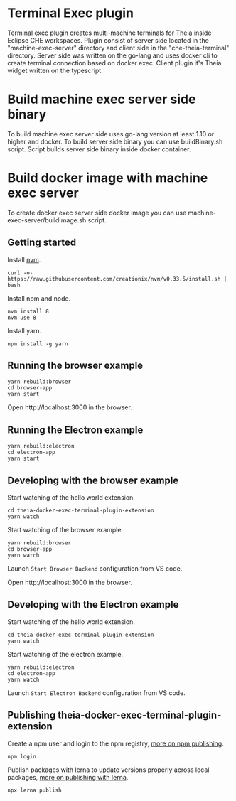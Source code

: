 # Terminal Exec plugin
Terminal exec plugin creates multi-machine terminals for Theia inside Eclipse CHE workspaces. Plugin consist of server
side located in the "machine-exec-server" directory and client side in the "che-theia-terminal" directory. Server side was written on
the go-lang and uses docker cli to create terminal connection based on docker exec. Client plugin it's Theia widget written on the typescript.

# Build machine exec server side binary
To build machine exec server side uses go-lang version at least 1.10 or higher and docker.
To build server side binary you can use buildBinary.sh script.
Script builds server side binary inside docker container.

# Build docker image with machine exec server
To create docker exec server side docker image you can use machine-exec-server/buildImage.sh script. 

## Getting started

Install [nvm](https://github.com/creationix/nvm#install-script).

    curl -o- https://raw.githubusercontent.com/creationix/nvm/v0.33.5/install.sh | bash

Install npm and node.

    nvm install 8
    nvm use 8

Install yarn.

    npm install -g yarn

## Running the browser example

    yarn rebuild:browser
    cd browser-app
    yarn start

Open http://localhost:3000 in the browser.

## Running the Electron example

    yarn rebuild:electron
    cd electron-app
    yarn start

## Developing with the browser example

Start watching of the hello world extension.

    cd theia-docker-exec-terminal-plugin-extension
    yarn watch

Start watching of the browser example.

    yarn rebuild:browser
    cd browser-app
    yarn watch

Launch `Start Browser Backend` configuration from VS code.

Open http://localhost:3000 in the browser.

## Developing with the Electron example

Start watching of the hello world extension.

    cd theia-docker-exec-terminal-plugin-extension
    yarn watch

Start watching of the electron example.

    yarn rebuild:electron
    cd electron-app
    yarn watch

Launch `Start Electron Backend` configuration from VS code.

## Publishing theia-docker-exec-terminal-plugin-extension

Create a npm user and login to the npm registry, [more on npm publishing](https://docs.npmjs.com/getting-started/publishing-npm-packages).

    npm login

Publish packages with lerna to update versions properly across local packages, [more on publishing with lerna](https://github.com/lerna/lerna#publish).

    npx lerna publish
